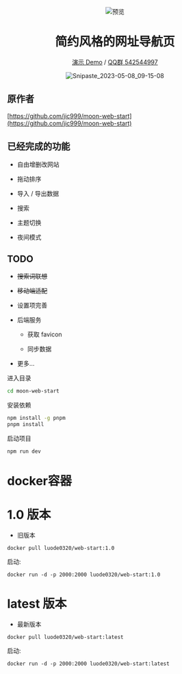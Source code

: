 <div align="center">
<img src="./public/favicon.svg" alt="预览"/>

<h1 align="center">简约风格的网址导航页</h1>

[演示 Demo](https://luode.vip) / [QQ群 542544997]()

![Snipaste_2023-05-08_09-15-08](https://cdn.jsdelivr.net/gh/jic999/images/blog/Snip_2023-09-20_21-25-04.png)

</div>

## 原作者

[https://github.com/jic999/moon-web-start](https://github.com/jic999/moon-web-start)

## 已经完成的功能

- 自由增删改网站

- 拖动排序

- 导入 / 导出数据

- 搜索

- 主题切换

- 夜间模式



## TODO

- ~~搜索词联想~~

- ~~移动端适配~~

- 设置项完善

- 后端服务

  - 获取 favicon

  - 同步数据

- 更多...


进入目录
```bash
cd moon-web-start
```

安装依赖
```bash
npm install -g pnpm
pnpm install
```

启动项目
```bash
npm run dev
```

# docker容器

# 1.0 版本

- 旧版本

```shell
docker pull luode0320/web-start:1.0
```

启动:

```shell
docker run -d -p 2000:2000 luode0320/web-start:1.0
```

# latest 版本

- 最新版本

```shell
docker pull luode0320/web-start:latest
```

启动:

```shell
docker run -d -p 2000:2000 luode0320/web-start:latest
```


